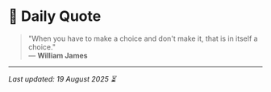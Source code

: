 # 📜 Daily Quote

> "When you have to make a choice and don't make it, that is in itself a choice."  
> — **William James**

---

_Last updated: 19 August 2025 ⏳_
